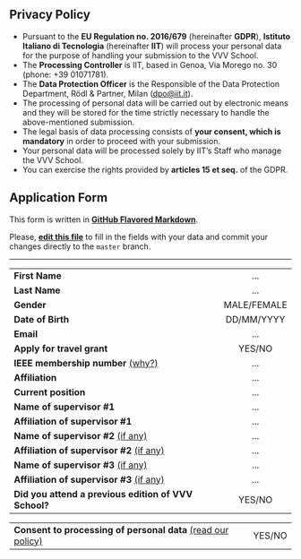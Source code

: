 ## Privacy Policy

- Pursuant to the **EU Regulation no. 2016/679** (hereinafter **GDPR**), **Istituto Italiano di Tecnologia** (hereinafter **IIT**) will process your personal data for the purpose of handling your submission to the VVV School.
- The **Processing Controller** is IIT, based in Genoa, Via Morego no. 30 (phone: +39 01071781).
- The **Data Protection Officer** is the Responsible of the Data Protection Department, Rödl & Partner, Milan ([dpo@iit.it](mailto:dpo@iit.it)).
- The processing of personal data will be carried out by electronic means and they will be stored for the time strictly necessary to handle the above-mentioned submission.
- The legal basis of data processing consists of **your consent, which is mandatory** in order to proceed with your submission.
- Your personal data will be processed solely by IIT’s Staff who manage the VVV School.
- You can exercise the rights provided by **articles 15 et seq.** of the GDPR.

## Application Form
This form is written in [**GitHub Flavored Markdown**](https://guides.github.com/features/mastering-markdown).

Please, [**edit this file**](../../edit/master/application-form.md) to fill in the fields with your data and commit your changes directly to the `master` branch.

---

| | |
| :--- | :---: |
| **First Name**                                                                       | ... |
| **Last Name**                                                                        | ... |
| **Gender**                                                                           | MALE/FEMALE |
| **Date of Birth**                                                                    | DD/MM/YYYY |
| **Email**                                                                            | ... |
| **Apply for travel grant**                                                           | YES/NO |
| **IEEE membership number** [(why?)](./misc/filling-notes.md#ieee-membership)         | ... |
| **Affiliation**                                                                      | ... |
| **Current position**                                                                 | ... |
| **Name of supervisor #1**                                                            | ... |
| **Affiliation of supervisor #1**                                                     | ... |
| **Name of supervisor #2** [(if any)](./misc/filling-notes.md#supervisors)            | ... |
| **Affiliation of supervisor #2** [(if any)](./misc/filling-notes.md#supervisors)     | ... |
| **Name of supervisor #3** [(if any)](./misc/filling-notes.md#supervisors)            | ... |
| **Affiliation of supervisor #3** [(if any)](./misc/filling-notes.md#supervisors)     | ... |
| **Did you attend a previous edition of VVV School?**                                 | YES/NO |

| | |
| :--- | :---: |
| **Consent to processing of personal data** [(read our policy)](#privacy-policy)      | YES/NO |
